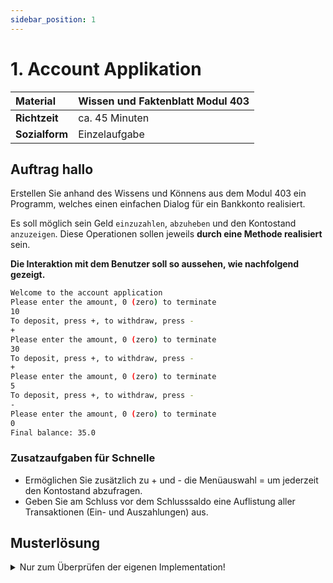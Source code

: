 ```yaml
---
sidebar_position: 1
---
```


# 1. Account Applikation 

| **Material** | Wissen und Faktenblatt Modul 403 |
|:----|:----|
| **Richtzeit** | ca. 45 Minuten |
| **Sozialform** | Einzelaufgabe |

## Auftrag hallo

Erstellen Sie anhand des Wissens und Könnens aus dem Modul 403 ein Programm, welches einen einfachen Dialog für ein Bankkonto realisiert.

Es soll möglich sein Geld `einzuzahlen`, `abzuheben` und den Kontostand `anzuzeigen`. Diese Operationen sollen jeweils **durch eine Methode realisiert** sein.

**Die Interaktion mit dem Benutzer soll so aussehen, wie nachfolgend gezeigt.**

```bash title="AccountApplication Beispiel Terminal Ausgabe"
Welcome to the account application
Please enter the amount, 0 (zero) to terminate
10
To deposit, press +, to withdraw, press -
+
Please enter the amount, 0 (zero) to terminate
30
To deposit, press +, to withdraw, press -
+
Please enter the amount, 0 (zero) to terminate
5
To deposit, press +, to withdraw, press -
-
Please enter the amount, 0 (zero) to terminate
0
Final balance: 35.0
```

### Zusatzaufgaben für Schnelle

- Ermöglichen Sie zusätzlich zu + und - die Menüauswahl = um jederzeit den Kontostand abzufragen.
- Geben Sie am Schluss vor dem Schlusssaldo eine Auflistung aller Transaktionen (Ein- und Auszahlungen) aus.

## Musterlösung

<details>
<summary>Nur zum Überprüfen der eigenen Implementation!</summary>

```java
import java.util.Scanner;

public class AccountApplication {
	public static void main(String[] args) {
		System.out.println("Welcome to the account application");
		double kontostand = 0;
		double amount = 0;
		String command = "";
		do {
			Scanner sc = new Scanner(System.in);
			System.out.println("Please enter the amount, 0 (zero) to terminate");
			amount = sc.nextDouble();
			if (amount != 0) {
				System.out.println("To deposit, press +, to withdraw press -");
				command = sc.next();
				if (command.equals("+")) {
					kontostand = einzahlen(kontostand, amount);
				} else if (command.equals("-")) {
					kontostand = abheben(kontostand, amount);
				}
			}
		} while (amount != 0);
		System.out.println("Final balance: " + aktuellerKontostand(kontostand));
	}

	public static double einzahlen(double ks, double betrag) {
		return ks + betrag;
	}

	public static double abheben(double ks, double betrag) {
		return ks - betrag;
	}

	// diese Methode macht keinen Sinn
	// es ging bei der Aufgabe aber darum, wieder ein paar Methoden zu schreiben
	public static double aktuellerKontostand(double ks) {
		return ks;
	}	
}
```

</details>
